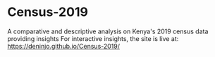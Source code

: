# Census-2019
A comparative and descriptive analysis on Kenya's 2019 census data providing insights
For interactive insights, the site is live at: https://deninjo.github.io/Census-2019/
